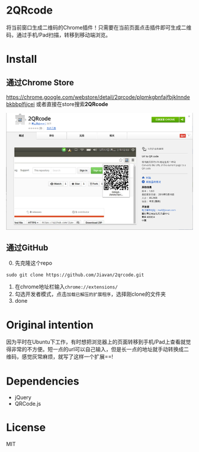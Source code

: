 # 2QRcode
将当前窗口生成二维码的Chrome插件！只需要在当前页面点击插件即可生成二维码，通过手机/Pad扫描，转移到移动端浏览。

# Install
## 通过Chrome Store
https://chrome.google.com/webstore/detail/2qrcode/plpmkgbnfajfbjklnndebkbbplfjjcei
或者直接在store搜索**2QRcode**

![doc/chrome-store.png](doc/chrome-store.png)

## 通过GitHub
0. 先克隆这个repo
```shell
sudo git clone https://github.com/Jiavan/2qrcode.git 
```
1. 在chrome地址栏输入`chrome://extensions/`
2. 勾选开发者模式，点击`加载已解压的扩展程序`，选择刚clone的文件夹
3. done

# Original intention
因为平时在Ubuntu下工作，有时想把浏览器上的页面转移到手机/Pad上查看就觉得非常的不方便。短一点的url可以自己输入，但是长一点的地址就手动转换成二维码，感觉灰常麻烦，就写了这样一个扩展==!

# Dependencies
- jQuery
- QRCode.js

# License
MIT